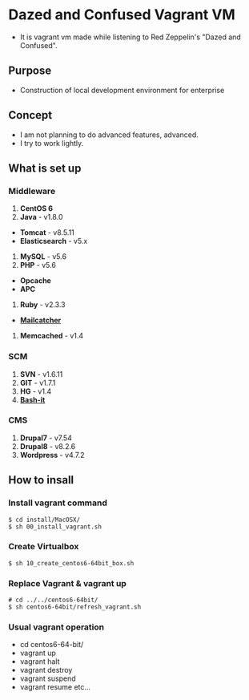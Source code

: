 # Dazed and Confused Vagrant VM
* It is vagrant vm made while listening to Red Zeppelin's "Dazed and Confused".

## Purpose
* Construction of local development environment for enterprise

## Concept
* I am not planning to do advanced features, advanced.
* I try to work lightly.

## What is set up

### Middleware
1. **CentOS 6**
1. **Java** - v1.8.0
 * **Tomcat** - v8.5.11
 * **Elasticsearch** - v5.x
1. **MySQL** - v5.6
1. **PHP** - v5.6
 * **Opcache**
 * **APC**
1. **Ruby** - v2.3.3
 * **[Mailcatcher](https://mailcatcher.me)**
1. **Memcached** - v1.4

### SCM
1. **SVN** - v1.6.11
1. **GIT** - v1.7.1
1. **HG** - v1.4
1. **[Bash-it](https://github.com/Bash-it/bash-it)**

### CMS
1. **Drupal7** - v7.54
1. **Drupal8** - v8.2.6
1. **Wordpress** - v4.7.2


## How to insall

### Install vagrant command
```
$ cd install/MacOSX/
$ sh 00_install_vagrant.sh
```

### Create Virtualbox
```
$ sh 10_create_centos6-64bit_box.sh
```

### Replace Vagrant & vagrant up

```
# cd ../../centos6-64bit/
$ sh centos6-64bit/refresh_vagrant.sh
```

### Usual vagrant operation

* cd centos6-64-bit/
* vagrant up
* vagrant halt
* vagrant destroy
* vagrant suspend
* vagrant resume etc...
